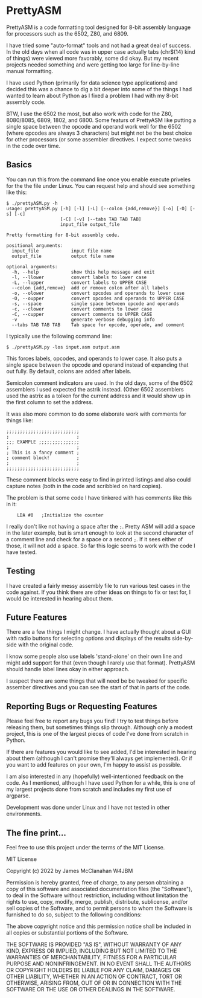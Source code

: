 # PrettyASM

PrettyASM is a code formatting tool designed for 8-bit assembly language for processors such as the 6502, Z80, and 6809.

I have tried some "auto-format" tools and not had a great deal of success. In the old days when all code was in upper case actually tabs (chr$(14) kind of things) were viewed more favorably, some did okay. But my recent projects needed something and were getting too large for line-by-line manual formatting.

I have used Python (primarily for data science type applications) and decided this was a chance to dig a bit deeper into some of the things I had wanted to learn about Python as I fixed a problem I had with my 8-bit assembly code.

BTW, I use the 6502 the most, but also work with code for the Z80, 8080/8085, 6809, 1802, and 6800. Some featurs of PrettyASM like putting a single space between the opcode and operand work well for the 6502 (where opcodes are always 3 characters) but might not be the best choice for other processors (or some assembler directives. I expect some tweaks in the code over time.

## Basics

You can run this from the command line once you enable execute priveles for the the file under Linux. You can request help and should see something like this:

```
$ ./prettyASM.py -h
usage: prettyASM.py [-h] [-l] [-L] [--colon {add,remove}] [-o] [-O] [-s] [-c]
                    [-C] [-v] [--tabs TAB TAB TAB]
                    input_file output_file

Pretty formatting for 8-bit assembly code.

positional arguments:
  input_file            input file name
  output_file           output file name

optional arguments: 
  -h, --help            show this help message and exit
  -l, --llower          convert labels to lower case
  -L, --lupper          convert labels to UPPER CASE
  --colon {add,remove}  add or remove colon after all labels
  -o, --olower          convert opcodes and operands to lower case
  -O, --oupper          convert opcodes and operands to UPPER CASE
  -s, --space           single space between opcode and operands
  -c, --clower          convert comments to lower case
  -C, --cupper          convert comments to UPPER CASE
  -v                    generate verbose debugging info
  --tabs TAB TAB TAB    Tab space for opcode, operade, and comment
  ```

I typically use the following command line:

`$ ./prettyASM.py -los input.asm output.asm`

This forces labels, opcodes, and operands to lower case. It also puts a single space between the opcode and operand instead of expanding that out fully. By default, colons are added after labels.

Semicolon comment indicators are used. In the old days, some of the 6502 assemblers I used expected the astrik instead. (Other 6502 assemblers used the astrix as a tolken for the current address and it would show up in the first column to set the address.

It was also more common to do some elaborate work with comments for things like:

```
;;;;;;;;;;;;;;;;;;;;;;;;;;;
;                         ;
;;; EXAMPLE ;;;;;;;;;;;;;;;
;                         ;
; This is a fancy comment ;
; comment block!          ;
;                         ;
;;;;;;;;;;;;;;;;;;;;;;;;;;;
```

These comment blocks were easy to find in printed listings and also could capture notes (both in the code and scribbled on hard copies).

The problem is that some code I have tinkered with has comments like this in it:

`    LDA #0   ;Initialize the counter`

I really don't like not having a space after the `;`. Pretty ASM will add a space in the later example, but is smart enough to look at the second character of a comment line and check for a space or a second `;`. If it sees either of those, it will not add a space. So far this logic seems to work with the code I have tested.


## Testing

I have created a fairly messy assembly file to run various test cases in the code against. If you think there are other ideas on things to fix or test for, I would be interested in hearing about them.


## Future Features

There are a few things I might change. I have actually thought about a GUI with radio buttons for selecting options and displays of the results side-by-side with the original code.

I know some people also use labels 'stand-alone' on their own line and might add support for that (even though I rarely use that format). PrettyASM should handle label lines okay in either approach.

I suspect there are some things that will need be be tweaked for specific assember directives and you can see the start of that in parts of the code.


## Reporting Bugs or Requesting Features

Please feel free to report any bugs you find! I try to test things before releasing them, but sometimes things slip through. Although only a modest project, this is one of the largest pieces of code I've done from scratch in Python.

If there are features you would like to see added, I'd be interested in hearing about them (although I can't promise they'll always get implemented). Or if you want to add features on your own, I'm happy to assist as possible.

I am also interested in any (hopefully) well-intentioned feedback on the code. As I mentioned, although I have used Python for a while, this is one of my largest projects done from scratch and includes my first use of argparse.

Development was done under Linux and I have not tested in other environments.


## The fine print...

Feel free to use this project under the terms of the MIT License.

MIT License

Copyright (c) 2022 by James McClanahan W4JBM

Permission is hereby granted, free of charge, to any person obtaining a copy
of this software and associated documentation files (the "Software"), to deal
in the Software without restriction, including without limitation the rights
to use, copy, modify, merge, publish, distribute, sublicense, and/or sell
copies of the Software, and to permit persons to whom the Software is
furnished to do so, subject to the following conditions:

The above copyright notice and this permission notice shall be included in all
copies or substantial portions of the Software.

THE SOFTWARE IS PROVIDED "AS IS", WITHOUT WARRANTY OF ANY KIND, EXPRESS OR
IMPLIED, INCLUDING BUT NOT LIMITED TO THE WARRANTIES OF MERCHANTABILITY,
FITNESS FOR A PARTICULAR PURPOSE AND NONINFRINGEMENT. IN NO EVENT SHALL THE
AUTHORS OR COPYRIGHT HOLDERS BE LIABLE FOR ANY CLAIM, DAMAGES OR OTHER
LIABILITY, WHETHER IN AN ACTION OF CONTRACT, TORT OR OTHERWISE, ARISING FROM,
OUT OF OR IN CONNECTION WITH THE SOFTWARE OR THE USE OR OTHER DEALINGS IN THE
SOFTWARE.
